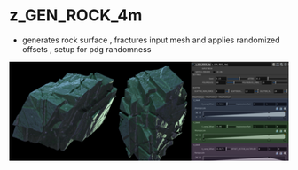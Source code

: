 # z_GEN_ROCK_4m
- generates rock surface , fractures input mesh and applies randomized offsets , setup for pdg randomness

![z_GEN_ROCK_4m](https://raw.githubusercontent.com/CorvaeOboro/zenv/master/hip/z_GEN_ROCK_4m/z_GEN_ROCK_4m.jpg?raw=true "z_GEN_ROCK_4m")